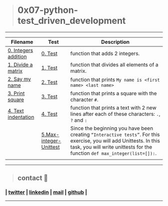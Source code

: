 > # 0x07-python-test_driven_development

---

| **Filename**                                 | **Test**                                                                                                                                                                     | **Description**                                                                                                                                                                                   |
| -------------------------------------------- | ---------------------------------------------------------------------------------------------------------------------------------------------------------------------------- | ------------------------------------------------------------------------------------------------------------------------------------------------------------------------------------------------- |
| [0. Integers addition](0-add_integer.py)     | [0. Test](https://github.com/ricardo1470/holbertonschool-higher_level_programming/blob/master/0x07-python-test_driven_development/tests/6-max_integer_test.py)                | function that adds 2 integers.                                                                                                                                                                    |
| [1. Divide a matrix](2-matrix_divided.py)    | [1. Test](https://github.com/ricardo1470/holbertonschool-higher_level_programming/blob/master/0x07-python-test_driven_development/tests/2-matrix_divided.txt)                 | function that divides all elements of a matrix.                                                                                                                                                   |
| [2. Say my name](3-say_my_name.py)           | [2. Test](https://github.com/ricardo1470/holbertonschool-higher_level_programming/blob/master/0x07-python-test_driven_development/tests/3-say_my_name.txt)                    | function that prints `My name is <first name> <last name>`                                                                                                                                        |
| [3. Print square](4-print_square.py)         | [3. Test](https://github.com/ricardo1470/holbertonschool-higher_level_programming/blob/master/0x07-python-test_driven_development/tests/4-print_square.txt)                   | function that prints a square with the character `#`.                                                                                                                                             |
| [4. Text indentation](5-text_indentation.py) | [4. Test](https://github.com/ricardo1470/holbertonschool-higher_level_programming/blob/master/0x07-python-test_driven_development/tests/5-text_indentation.txt)               | function that prints a text with 2 new lines after each of these characters: `.`, `?` and `:`                                                                                                     |
|                                              | [5.Max-integer-Unittest](https://github.com/ricardo1470/holbertonschool-higher_level_programming/blob/master/0x07-python-test_driven_development/tests/6-max_integer_test.py) | Since the beginning you have been creating `“Interactive tests”`. For this exercise, you will add Unittests. In this task, you will write unittests for the function `def max_integer(list=[]):`. |
|                                              |                                                                                                                                                                              |                                                                                                                                                                                                   |

---

> ## contact 💬

### | [twitter](https://twitter.com/RICARDO1470) | [linkedin](https://www.linkedin.com/in/ricardo-alfonso-camayo/) | [mail](1466@holbertonschool.com) | [github](https://github.com/ricardo1470/README/blob/master/README.md) |

---
